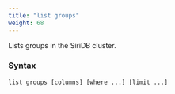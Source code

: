 ```yaml
---
title: "list groups"
weight: 68
---
```


Lists groups in the SiriDB cluster.

### Syntax

	list groups [columns] [where ...] [limit ...]

